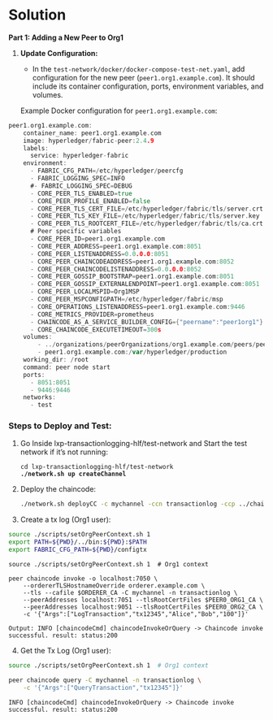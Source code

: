 # Solution

**Part 1: Adding a New Peer to Org1**

1.  **Update Configuration:**

    * In the `test-network/docker/docker-compose-test-net.yaml`, add configuration for the new peer (`peer1.org1.example.com`). It should include its container configuration, ports, environment variables, and volumes.

    Example Docker configuration for `peer1.org1.example.com`:

```go
peer1.org1.example.com:
    container_name: peer1.org1.example.com
    image: hyperledger/fabric-peer:2.4.9
    labels:
      service: hyperledger-fabric
    environment:
      - FABRIC_CFG_PATH=/etc/hyperledger/peercfg
      - FABRIC_LOGGING_SPEC=INFO
      #- FABRIC_LOGGING_SPEC=DEBUG
      - CORE_PEER_TLS_ENABLED=true
      - CORE_PEER_PROFILE_ENABLED=false
      - CORE_PEER_TLS_CERT_FILE=/etc/hyperledger/fabric/tls/server.crt
      - CORE_PEER_TLS_KEY_FILE=/etc/hyperledger/fabric/tls/server.key
      - CORE_PEER_TLS_ROOTCERT_FILE=/etc/hyperledger/fabric/tls/ca.crt
      # Peer specific variables
      - CORE_PEER_ID=peer1.org1.example.com
      - CORE_PEER_ADDRESS=peer1.org1.example.com:8051
      - CORE_PEER_LISTENADDRESS=0.0.0.0:8051
      - CORE_PEER_CHAINCODEADDRESS=peer1.org1.example.com:8052
      - CORE_PEER_CHAINCODELISTENADDRESS=0.0.0.0:8052
      - CORE_PEER_GOSSIP_BOOTSTRAP=peer1.org1.example.com:8051
      - CORE_PEER_GOSSIP_EXTERNALENDPOINT=peer1.org1.example.com:8051
      - CORE_PEER_LOCALMSPID=Org1MSP
      - CORE_PEER_MSPCONFIGPATH=/etc/hyperledger/fabric/msp
      - CORE_OPERATIONS_LISTENADDRESS=peer1.org1.example.com:9446
      - CORE_METRICS_PROVIDER=prometheus
      - CHAINCODE_AS_A_SERVICE_BUILDER_CONFIG={"peername":"peer1org1"}
      - CORE_CHAINCODE_EXECUTETIMEOUT=300s
    volumes:
        - ../organizations/peerOrganizations/org1.example.com/peers/peer1.org1.example.com:/etc/hyperledger/fabric
        - peer1.org1.example.com:/var/hyperledger/production
    working_dir: /root
    command: peer node start
    ports:
      - 8051:8051
      - 9446:9446
    networks:
      - test
```

### Steps to Deploy and Test:

1.  Go Inside lxp-transactionlogging-hlf/test-network and Start the test network if it’s not running:

    <pre class="language-bash"><code class="lang-bash">cd lxp-transactionlogging-hlf/test-network
    <strong>./network.sh up createChannel
    </strong></code></pre>
2.  Deploy the chaincode:

    ```bash
    ./network.sh deployCC -c mychannel -ccn transactionlog -ccp ../chaincode -ccl go
    ```
3. Create a tx log (Org1 user):

```bash
source ./scripts/setOrgPeerContext.sh 1
export PATH=${PWD}/../bin:${PWD}:$PATH
export FABRIC_CFG_PATH=${PWD}/configtx
```

```
source ./scripts/setOrgPeerContext.sh 1  # Org1 context

peer chaincode invoke -o localhost:7050 \
    --ordererTLSHostnameOverride orderer.example.com \
    --tls --cafile $ORDERER_CA -C mychannel -n transactionlog \
    --peerAddresses localhost:7051 --tlsRootCertFiles $PEER0_ORG1_CA \
    --peerAddresses localhost:9051 --tlsRootCertFiles $PEER0_ORG2_CA \
    -c '{"Args":["LogTransaction","tx12345","Alice","Bob","100"]}'

```

```
Output: INFO [chaincodeCmd] chaincodeInvokeOrQuery -> Chaincode invoke successful. result: status:200
```

4. Get the Tx Log (Org1 user):

```bash
source ./scripts/setOrgPeerContext.sh 1  # Org1 context

peer chaincode query -C mychannel -n transactionlog \
    -c '{"Args":["QueryTransaction","tx12345"]}'

```

```
INFO [chaincodeCmd] chaincodeInvokeOrQuery -> Chaincode invoke successful. result: status:200
```
